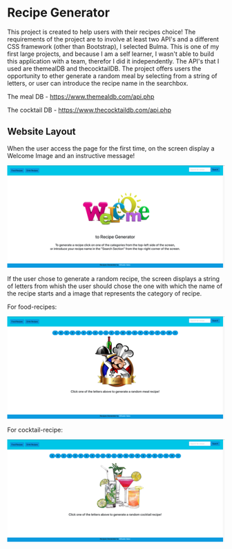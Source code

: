 # Recipe Generator

This project is created to help users with their recipes choice! The requirements of the project are to involve at least two API's and a different CSS framework (other than Bootstrap), I selected Bulma. This is one of my first large projects, and because I am a self learner, I wasn't able to build this application with a team, therefor I did it independently. The API's that I used are themealDB and thecocktailDB. The project offers users the opportunity to ether generate a random meal by selecting from a string of letters, or user can introduce the recipe name in the searchbox.  

The meal DB - https://www.themealdb.com/api.php

The cocktail DB - https://www.thecocktaildb.com/api.php

## Website Layout 

When the user access the page for the first time, on the screen display a Welcome Image and an instructive message!

![image](./img/welcome.png)

If the user chose to generate a random recipe, the screen displays a string of letters from whish the user should chose the one with which the name of the recipe starts and a image that represents the category of recipe.

For food-recipes:

![image](./img/food-button.png)

For cocktail-recipe:

![image](./img/drinks-button.png)
